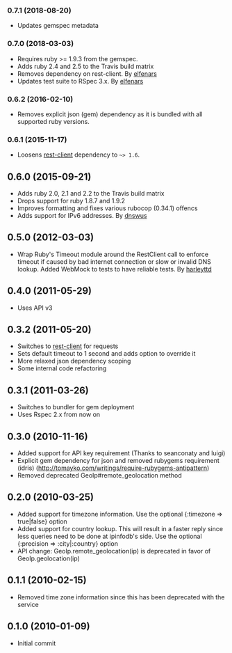 ### 0.7.1 (2018-08-20)

* Updates gemspec metadata

### 0.7.0 (2018-03-03)

* Requires ruby >= 1.9.3 from the gemspec.
* Adds ruby 2.4 and 2.5 to the Travis build matrix
* Removes dependency on rest-client. By [elfenars](https://github.com/elfenars)
* Updates test suite to RSpec 3.x. By [elfenars](https://github.com/elfenars)

### 0.6.2 (2016-02-10)

* Removes explicit json (gem) dependency as it is bundled with all supported ruby versions.

### 0.6.1 (2015-11-17)

* Loosens [rest-client](https://github.com/adamwiggins/rest-client) dependency to `~> 1.6`.

## 0.6.0 (2015-09-21)

* Adds ruby 2.0, 2.1 and 2.2 to the Travis build matrix
* Drops support for ruby 1.8.7 and 1.9.2
* Improves formatting and fixes various rubocop (0.34.1) offencs
* Adds support for IPv6 addresses. By [dnswus](https://github.com/dnswus)

## 0.5.0 (2012-03-03)

* Wrap Ruby's Timeout module around the RestClient call to enforce timeout if caused by bad internet connection or slow or invalid DNS lookup. Added WebMock to tests to have reliable tests. By [harleyttd](https://github.com/harleyttd)

## 0.4.0 (2011-05-29)

* Uses API v3

## 0.3.2 (2011-05-20)

* Switches to [rest-client](https://github.com/adamwiggins/rest-client) for requests
* Sets default timeout to 1 second and adds option to override it
* More relaxed json dependency scoping
* Some internal code refactoring

## 0.3.1 (2011-03-26)

* Switches to bundler for gem deployment
* Uses Rspec 2.x from now on

## 0.3.0 (2010-11-16)

* Added support for API key requirement (Thanks to seanconaty and luigi)
* Explicit gem dependency for json and removed rubygems requirement (idris) (http://tomayko.com/writings/require-rubygems-antipattern)
* Removed deprecated GeoIp#remote_geolocation method

## 0.2.0 (2010-03-25)

* Added support for timezone information. Use the optional {:timezone => true|false} option
* Added support for country lookup. This will result in a faster reply since less queries need
  to be done at ipinfodb's side. Use the optional {:precision => :city|:country} option
* API change: GeoIp.remote_geolocation(ip) is deprecated in favor of GeoIp.geolocation(ip)

## 0.1.1 (2010-02-15)

* Removed time zone information since this has been deprecated with the service

## 0.1.0 (2010-01-09)

* Initial commit
